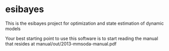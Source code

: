 esibayes
========

This is the esibayes project for optimization and state estimation of dynamic models

Your best starting point to use this software is to start reading the manual that resides at manual/out/2013-mmsoda-manual.pdf



